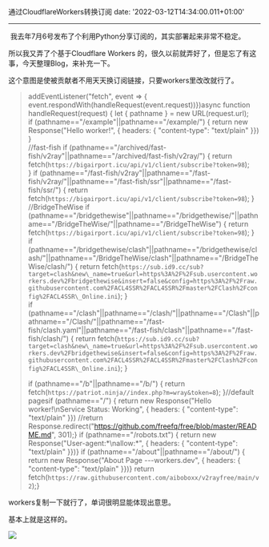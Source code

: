 通过CloudflareWorkers转换订阅
date: '2022-03-12T14:34:00.011+01:00'

---
 我去年7月6号发布了个利用Python分享订阅的，其实部署起来非常不稳定。

所以我又弄了个基于Cloudflare Workers 的，很久以前就弄好了，但是忘了有这事，今天整理Blog，来补充一下。

这个意图是使被贡献者不用天天换订阅链接，只要workers里改改就行了。

  



> addEventListener("fetch", event => { event.respondWith(handleRequest(event.request))})async function handleRequest(request) { let { pathname } = new URL(request.url);  
>  if (pathname=="/example"||pathname=="/example/") { return new Response("Hello worker!", { headers: { "content-type": "text/plain" }}) }  
>  //fast-fish if (pathname=="/archived/fast-fish/v2ray"||pathname=="/archived/fast-fish/v2ray/") { return fetch(`https://bigairport.icu/api/v1/client/subscribe?token=98`);  
>  }  if (pathname=="/fast-fish/v2ray"||pathname=="/fast-fish/v2ray/"||pathname=="/fast-fish/ssr"||pathname=="/fast-fish/ssr/") { return fetch(`https://bigairport.icu/api/v1/client/subscribe?token=98`); } //BridgeTheWise if (pathname=="/bridgethewise"||pathname=="/bridgethewise/"||pathname=="/BridgeTheWise/"||pathname=="/BridgeTheWise") { return fetch(`https://bigairport.icu/api/v1/client/subscribe?token=98`); } if (pathname=="/bridgethewise/clash"||pathname=="/bridgethewise/clash/"||pathname=="/BridgeTheWise/clash"||pathname=="/BridgeTheWise/clash/") { return fetch(`https://sub.id9.cc/sub?target=clash&new\_name=true&url=https%3A%2F%2Fsub.usercontent.workers.dev%2Fbridgethewise&insert=false&config=https%3A%2F%2Fraw.githubusercontent.com%2FACL4SSR%2FACL4SSR%2Fmaster%2FClash%2Fconfig%2FACL4SSR\_Online.ini`); }  
>  if (pathname=="/clash"||pathname=="/clash/"||pathname=="/Clash"||pathname=="/Clash/"||pathname=="/fast-fish/clash.yaml"||pathname=="/fast-fish/clash"||pathname=="/fast-fish/clash/") { return fetch(`https://sub.id9.cc/sub?target=clash&new\_name=true&url=https%3A%2F%2Fsub.usercontent.workers.dev%2Fbridgethewise&insert=false&config=https%3A%2F%2Fraw.githubusercontent.com%2FACL4SSR%2FACL4SSR%2Fmaster%2FClash%2Fconfig%2FACL4SSR\_Online.ini`); }  
>   
> if (pathname=="/b"||pathname=="/b/") { return fetch(`https://patriot.ninja//index.php?m=wray&token=8`); }//default pagesif (pathname=="/") { return new Response("Hello worker!\nService Status: Working", { headers: { "content-type": "text/plain" }}) //return Response.redirect("https://github.com/freefq/free/blob/master/README.md", 301);} if (pathname=="/robots.txt") { return new Response("User-agent:\*\nallow:\*", { headers: { "content-type": "text/plain" }})} if (pathname=="/about"||pathname=="/about/") { return new Response("About Page ---workers.dev", { headers: { "content-type": "text/plain" }})} return fetch(`https://raw.githubusercontent.com/aiboboxx/v2rayfree/main/v2`);}

  
  
workers复制一下就行了，单词很明显能体现出意思。  
  
  
  
基本上就是这样的。 

[![](https://blogger.googleusercontent.com/img/b/R29vZ2xl/AVvXsEhnfKTURBr3JdeiiUpN6i8ZV5_a5cxfe6eb08PPpzEph_KQpXoY56ws3xvood3hp_XWjpi0aocw5vmBtbs3QiGmuHyNa-Tr2DaRH2-dJHYLFnlM2vOdplMY_CGqc5yxlxeS5-2Z688LCieMiCS2vwUHRr8QDh9JvPWTqUSnko6be-WE_PTrrTBVg99f/s320/Screenshot%202022-03-23%20at%2010.54.53%20AM.png)](https://blogger.googleusercontent.com/img/b/R29vZ2xl/AVvXsEhnfKTURBr3JdeiiUpN6i8ZV5_a5cxfe6eb08PPpzEph_KQpXoY56ws3xvood3hp_XWjpi0aocw5vmBtbs3QiGmuHyNa-Tr2DaRH2-dJHYLFnlM2vOdplMY_CGqc5yxlxeS5-2Z688LCieMiCS2vwUHRr8QDh9JvPWTqUSnko6be-WE_PTrrTBVg99f/s1076/Screenshot%202022-03-23%20at%2010.54.53%20AM.png)  

